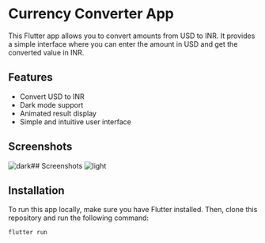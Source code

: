 # Currency Converter App

This Flutter app allows you to convert amounts from USD to INR. It provides a simple interface where you can enter the amount in USD and get the converted value in INR.

## Features

- Convert USD to INR
- Dark mode support
- Animated result display
- Simple and intuitive user interface

## Screenshots
![dark](https://github.com/Ayushhhshh/currency_converter/assets/120326710/747a8bad-74ef-4ca0-9574-ce92fa38acd5)## Screenshots
![light](https://github.com/Ayushhhshh/currency_converter/assets/120326710/34d6f581-86e5-4aa5-b699-8ed0e224df72)


## Installation

To run this app locally, make sure you have Flutter installed. Then, clone this repository and run the following command:

```bash
flutter run
